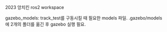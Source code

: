 2023 앙치킨 ros2 workspace

gazebo_models: track_test를 구동시킬 때 필요한 models 파일.
.gazebo/models에 2개의 폴더를 옮긴 후 gazebo 실행 필요.

